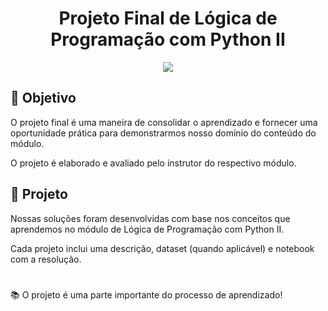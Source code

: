 <h1 align="center">
Projeto Final de Lógica de Programação com Python II
</h1>

<p align="center">
<img src="https://img.shields.io/static/v1?label=Status&message=EM_ANDAMENTO&color=blue&style=for-the-badge"/>
</p>

## 🎯 Objetivo 

O projeto final é uma maneira de consolidar o aprendizado e fornecer uma oportunidade prática para demonstrarmos nosso domínio do conteúdo do módulo.

O projeto é elaborado e avaliado pelo instrutor do respectivo módulo.

## 📂 Projeto

Nossas soluções foram desenvolvidas com base nos conceitos que aprendemos no módulo de Lógica de Programação com Python II. 

Cada projeto inclui uma descrição, dataset (quando aplicável) e notebook com a resolução. 

#

📚 O projeto é uma parte importante do processo de aprendizado! 
